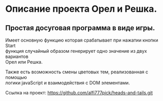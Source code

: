 # Описание проекта Орел и Решка.

## Простая досуговая программа в виде игры.

Имеет основную функцию которая срабатывает при нажатии кнопки Start<br>
функция случайный образом генерирует одно значение из двух вариантов<br>
Орел или Решка.

Также есть возможность смены цветовых тем, реализованная с помощью <br> 
логики javaScript и взаимодействия с DOM элементами.  

Ссылка на проект: <https://github.com/alfi777pick/heads-and-tails.git>
